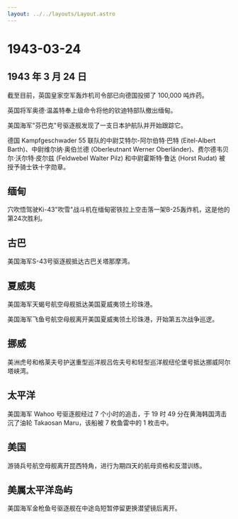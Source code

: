 ```yaml
---
layout: ../../layouts/Layout.astro
---
```


# 1943-03-24

## 1943 年 3 月 24 日

截至目前，英国皇家空军轰炸机司令部已向德国投掷了 100,000 吨炸药。

英国将军奥德·温盖特奉上级命令将他的钦迪特部队撤出缅甸。

美国海军"芬巴克"号驱逐舰发现了一支日本护航队并开始跟踪它。

德国 Kampfgeschwader 55 联队的中尉艾特尔-阿尔伯特·巴特 (Eitel-Albert
Barth)、中尉维尔纳·奥伯兰德 (Oberleutnant Werner
Oberländer)、费尔德韦贝尔·沃尔特·皮尔兹 (Feldwebel Walter Pilz)
和中尉霍斯特·鲁达 (Horst Rudat) 被授予骑士铁十字勋章。

## 缅甸

穴吹悟驾驶Ki-43"吹雪"战斗机在缅甸密铁拉上空击落一架B-25轰炸机，这是他的第24次胜利。

## 古巴

美国海军S-43号驱逐舰抵达古巴关塔那摩湾。

## 夏威夷

美国海军天蝎号航空母舰抵达美国夏威夷领土珍珠港。

美国海军飞鱼号航空母舰离开美国夏威夷领土珍珠港，开始第五次战争巡逻。

## 挪威

美洲虎号和格莱夫号护送重型巡洋舰吕佐夫号和轻型巡洋舰纽伦堡号抵达挪威阿尔塔峡湾。

## 太平洋

美国海军 Wahoo 号驱逐舰经过 7 个小时的追击，于 19 时 49
分在黄海韩国湾击沉了油轮 Takaosan Maru，该船被 7 枚鱼雷中的 1 枚击中。

## 美国

游骑兵号航空母舰离开昆西特角，进行为期四天的航母资格和反潜训练。

## 美属太平洋岛屿

美国海军金枪鱼号驱逐舰在中途岛短暂停留更换潜望镜后离开。